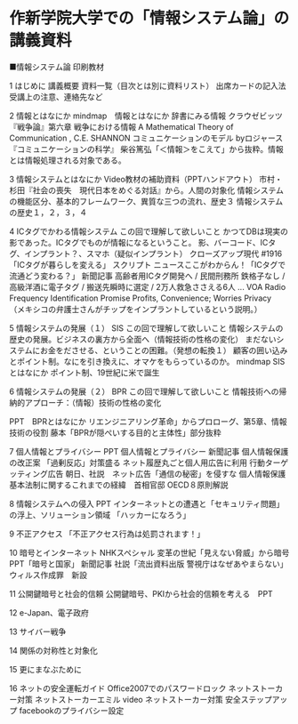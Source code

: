 # 作新学院大学での「情報システム論」の講義資料

■情報システム論 印刷教材

1 はじめに 講義概要
  資料一覧（目次とは別に資料リスト）
  出席カードの記入法
  受講上の注意、連絡先など

2 情報とはなにか
  mindmap　情報とはなにか
  辞書にみる情報
  クラウゼビッツ『戦争論』第六章 戦争における情報
  A Mathematical Theory of Communication , C.E. SHANNON
  コミュニケーションのモデル byロジャース『コミュニケーションの科学』
  柴谷篤弘「＜情報＞をこえて」から抜粋。情報とは情報処理される対象である。

3 情報システムとはなにか
  Video教材の補助資料（PPTハンドアウト）
  市村・杉田『社会の喪失　現代日本をめぐる対話』から。人間の対象化
  情報システムの機能区分、基本的フレームワーク、異質な三つの流れ、歴史３
  情報システムの歴史１，２，３，４

4 ICタグでかわる情報システム
  この回で理解して欲しいこと
  かつてDBは現実の影であった。ICタグでものが情報になるということ。
  影、バーコード、ICタグ、インプラント？、スマホ（疑似インプラント）
  クローズアップ現代 #1916「ICタグが暮らしを変える」 スクリプト
  ニュースここがわからん！「ICタグで流通どう変わる？」
  新聞記事
  高齢者用ICタグ開発へ / 民間刑務所 鉄格子なし / 高級洋酒に電子タグ / 搬送先瞬時に選定 / 2万人救急ささえる6人 ...
  VOA Radio Frequency Identification Promise Profits, Convenience; Worries Privacy　（メキシコの弁護士さんがチップをインプラントしているという説明。）

5 情報システムの発展（１） SIS
  この回で理解して欲しいこと
  情報システムの歴史の発展。ビジネスの裏方から全面へ（情報技術の性格の変化）
  まだないシステムにお金をださせる、ということの困難。（発想の転換１）
  顧客の囲い込みとポイント制。なにを引き換えに、オマケをもらっているのか。
   mindmap SISとはなにか
  ポイント制、19世紀に米で誕生

6 情報システムの発展（２） BPR
  この回で理解して欲しいこと
  情報技術への帰納的アプローチ：（情報）技術の性格の変化

  PPT　BPRとはなにか
  リエンジニアリング革命」からプロローグ、第5章、情報技術の役割
  藤本「BPRが隠ぺいする目的と主体性」部分抜粋

7 個人情報とプライバシー
  PPT 個人情報とプライバシー
  新聞記事
  個人情報保護の改正案 「過剰反応」対策盛る
  ネット履歴丸ごと個人用広告に利用 行動ターゲッティング広告
  朝日、社説　ネット広告「通信の秘密」を侵すな
  個人情報保護基本法制に関するこれまでの経緯　首相官邸
  OECD８原則解説

8 情報システムへの侵入
  PPT インターネットとの遭遇と「セキュリティ問題」の浮上、ソリューション領域
  「ハッカーになろう」

9 不正アクセス
「不正アクセス行為は処罰されます！」

10 暗号とインターネット
  NHKスペシャル 変革の世紀「見えない脅威」から暗号
  PPT「暗号と国家」 
  新聞記事
  社説「流出資料出版 警視庁はなぜあやまらない」
  ウィルス作成罪　新設

11 公開鍵暗号と社会的信頼
   公開鍵暗号、PKIから社会的信頼を考える　PPT

12 e-Japan、電子政府

13 サイバー戦争

14 関係の対称性と対象化

15 更にまなぶために

16 ネットの安全運転ガイド
  Office2007でのパスワードロック
  ネットストーカー対策
  ネットストーカーエミル video
  ネットストーカー対策 安全ステップアップ
  facebookのプライバシー設定
